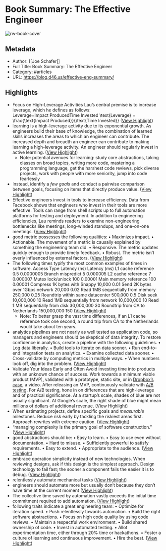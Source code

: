 # Book Summary: The Effective Engineer

![rw-book-cover](https://readwise-assets.s3.amazonaws.com/static/images/article0.00998d930354.png)

## Metadata
- Author: [[Joe Schafer]]
- Full Title: Book Summary: The Effective Engineer
- Category: #articles
- URL: https://blog.d46.us/effective-eng-summary/

## Highlights
- Focus on High-Leverage Activities
  Lau’s central premise is to increase leverage, which he defines as follows:
  Leverage=Impact ProducedTime Invested \text{Leverage} = \frac{\text{Impact Produced}}{\text{Time Invested}} ([View Highlight](https://read.readwise.io/read/01h2er0ntehzfb7t9d34ad79cs))
- learning is a high-leverage activity due to its exponential growth. As engineers build their base of knowledge, the combination of learned skills increases the areas to which an engineer can contribute. The increased depth and breadth an engineer can contribute to making learning a high-leverage activity. An engineer should regularly invest in active learning. ([View Highlight](https://read.readwise.io/read/01h2er5vty0bd8gcmyw6kv5bw2))
    - Note: potential avenues for learning: study core abstractions, taking classes on broad topics, writing more code, mastering a programming language, get the harshest code reviews, pick diverse projects, work with people with more seniority, jump into code fearlessly
- Instead, identify a *few goals* and conduct a pairwise comparison between goals, focusing on items that directly produce value. ([View Highlight](https://read.readwise.io/read/01h2et1a3kwn9hvq1b93pvp5xx))
- Effective engineers invest in tools to increase efficiency. Data from Facebook shows that engineers who invest in their tools are more effective. Tools can range from shell scripts up to full automation platforms for testing and deployment. In addition to engineering efficiencies, Lau reminds readers to examine non-engineering bottlenecks like meetings, long-winded standups, and one-on-one meetings. ([View Highlight](https://read.readwise.io/read/01h2et3qaw5vnejfat1yr2b8rp))
- good metric possesses the following qualities:
  • Maximizes impact.
  • Actionable. The movement of a metric is causally explained by something the engineering team did.
  • Responsive. The metric updates quickly enough to provide timely feedback.
  • Robust. The metric isn’t overly influenced by external factors. ([View Highlight](https://read.readwise.io/read/01h2et69e0n5jtrmqb6sbfp84z))
- The following times typify the most common examples of times in software.
  Access Type
  Latency (ns)
  Latency (ms)
  L1 cache reference
  0.5
  0.0000005
  Branch mispredict
  5
  0.000005
  L2 cache reference
  7
  0.000007
  Mutex lock/unlock
  100
  0.00001
  Main memory reference
  100
  0.00001
  Compress 1K bytes with Snappy
  10,000
  0.01
  Send 2K bytes over 1Gbps network
  20,000
  0.02
  Read 1MB sequentially from memory
  250,000
  0.25
  Roundtrip within same datacenter
  500,000
  0.5
  Disk seek
  10,000,000
  10
  Read 1MB sequentially from network
  10,000,000
  10
  Read 1 MB sequentially from disk
  30,000,000
  30
  Roundtrip from CA to Netherlands
  150,000,000
  150 ([View Highlight](https://read.readwise.io/read/01h2ethmzbjb4s126j8qr2b3y7))
    - Note: To better grasp the vast time differences, if an L1 cache reference took one second, a round trip from CA to the Netherlands would take about ten years.
- analytics pipelines are not nearly as well tested as application code, so managers and engineers should be skeptical of data integrity. To restore confidence in analytics, create a pipeline with the following guidelines.
  • Log data liberally.
  • Build tools to iterate on data sooner.
  • Run end-to-end integration tests on analytics.
  • Examine collected data sooner.
  • Cross-validate by computing metrics in multiple ways.
  • When numbers look off, dig into the problem. ([View Highlight](https://read.readwise.io/read/01h2etg2ap38qetjg6t863tvww))
- Validate Your Ideas Early and Often
  Avoid investing time into products with an unknown chance of success. Work towards a minimum viable product (MVP), validated with a prototype, static site, or in [Dropbox’s case](https://news.ycombinator.com/item?id=8863), a video. After releasing an MVP, continuously validate with [A/B testing](https://en.wikipedia.org/wiki/A/B_testing). For A/B testing, hone in on differences that are high-leverage and of practical significance. At a startup’s scale, shades of blue are not usually significant. At Google’s scale, the right shade of blue might mean [millions of dollars](https://www.theguardian.com/technology/2014/feb/05/why-google-engineers-designers) of additional revenue. ([View Highlight](https://read.readwise.io/read/01h2etz1fq9vmk2mcfdskwggfq))
- When estimating projects, define specific goals and *measurable* milestones. Reduce risk early by tackling the riskiest areas first. Approach rewrites with extreme caution. ([View Highlight](https://read.readwise.io/read/01h2ev1ypy48ec1pqmyxxt20kp))
- “managing complexity is the primary goal of software construction.” ([View Highlight](https://read.readwise.io/read/01h2ev3tfcry5dztxjn8tme1ww))
- good abstractions should be:
  • Easy to learn.
  • Easy to use even without documentation.
  • Hard to misuse.
  • Sufficiently powerful to satisfy requirements.
  • Easy to extend.
  • Appropriate to the audience. ([View Highlight](https://read.readwise.io/read/01h2ev45fe5ngx0gpej5jvxjwp))
- embrace operation simplicity instead of new technologies. When reviewing designs, ask if this design is the simplest approach. Design technology to fail fast; the sooner a component fails the easier it is to debug. ([View Highlight](https://read.readwise.io/read/01h2ev564dw3f9bq01exgc2jj7))
- relentlessly automate mechanical tasks ([View Highlight](https://read.readwise.io/read/01h2evag1gxpwt3x7w35atvmwm))
- engineers should automate more but usually don’t because they don’t have time at the current moment ([View Highlight](https://read.readwise.io/read/01h2evakjvj4n04tqexn1fxjk2))
- The collective time saved by automation vastly exceeds the initial time commitment required to add automation. ([View Highlight](https://read.readwise.io/read/01h2evax202zy0077d5aag2e9s))
- following traits indicate a great engineering team:
  • Optimize for iteration speed.
  • Push relentlessly towards automation.
  • Build the right software abstractions.
  • Focus on high code quality by using code reviews.
  • Maintain a respectful work environment.
  • Build shared ownership of code.
  • Invest in automated testing.
  • Allot experimentation time, either through 20% time or hackathons.
  • Foster a culture of learning and continuous improvement.
  • Hire the best. ([View Highlight](https://read.readwise.io/read/01h2evcajq0w39f82h3x270byv))
